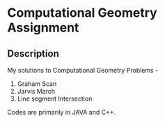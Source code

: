 # Computational Geometry Assignment

## Description
My solutions to Computational Geometry Problems -
1. Graham Scan
2. Jarvis March
3. Line segment Intersection

Codes are primarily in JAVA and C++.
